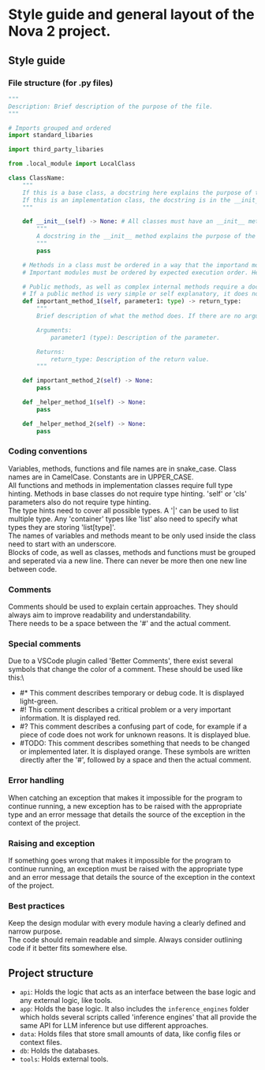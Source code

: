 # Style guide and general layout of the Nova 2 project.

## Style guide

### File structure (for .py files)
```python
"""
Description: Brief description of the purpose of the file.
"""

# Imports grouped and ordered
import standard_libaries

import third_party_libaries

from .local_module import LocalClass

class ClassName:
    """
    If this is a base class, a docstring here explains the purpose of the class.
    If this is an implementation class, the docstring is in the __init__ method.
    """

    def __init__(self) -> None: # All classes must have an __init__ method, even if it is not used. It is the first method in the class.
        """
        A docstring in the __init__ method explains the purpose of the class, if it is an implementation class.
        """
        pass

    # Methods in a class must be ordered in a way that the importand modules come first, followed by smaller helper methods.
    # Important modules must be ordered by expected execution order. Helper methods must be ordered by importance (how often it is used).

    # Public methods, as well as complex internal methods require a docstring like this:
    # If a public method is very simple or self explanatory, it does not require a docstring.
    def important_method_1(self, parameter1: type) -> return_type:
        """
        Brief description of what the method does. If there are no arguments, this docstring does not require an 'Arguments' section. Same thing goes for 'Returns' if the method always returns 'None'.

        Arguments:
            parameter1 (type): Description of the parameter.

        Returns:
            return_type: Description of the return value.
        """

    def important_method_2(self) -> None:
        pass

    def _helper_method_1(self) -> None:
        pass

    def _helper_method_2(self) -> None:
        pass

```

### Coding conventions
Variables, methods, functions and file names are in snake_case. Class names are in CamelCase. Constants are in UPPER_CASE.\
All functions and methods in implementation classes require full type hinting. Methods in base classes do not require type hinting. 'self' or 'cls' parameters also do not require type hinting.\
The type hints need to cover all possible types. A '|' can be used to list multiple type. Any 'container' types like 'list' also need to specify what types they are storing 'list[type]'.\
The names of variables and methods meant to be only used inside the class need to start with an underscore.\
Blocks of code, as well as classes, methods and functions must be grouped and seperated via a new line. There can never be more then one new line between code.

### Comments
Comments should be used to explain certain approaches. They should always aim to improve readability and understandability.\
There needs to be a space between the '#' and the actual comment.

### Special comments
Due to a VSCode plugin called 'Better Comments', there exist several symbols that change the color of a comment. These should be used like this:\
- #* This comment describes temporary or debug code. It is displayed light-green.
- #! This comment describes a critical problem or a very important information. It is displayed red.
- #? This comment describes a confusing part of code, for example if a piece of code does not work for unknown reasons. It is displayed blue.
- #TODO: This comment describes something that needs to be changed or implemented later. It is displayed orange.
These symbols are written directly after the '#', followed by a space and then the actual comment.

### Error handling
When catching an exception that makes it impossible for the program to continue running, a new exception has to be raised with the appropriate type and an error message that details the source of the exception in the context of the project.

### Raising and exception
If something goes wrong that makes it impossible for the program to continue running, an exception must be raised with the appropriate type and an error message that details the source of the exception in the context of the project.

### Best practices
Keep the design modular with every module having a clearly defined and narrow purpose.\
The code should remain readable and simple. Always consider outlining code if it better fits somewhere else.

## Project structure
- `api`: Holds the logic that acts as an interface between the base logic and any external logic, like tools.
- `app`: Holds the base logic. It also includes the `inference_engines` folder which holds several scripts called 'inference engines' that all provide the same API for LLM inference but use different approaches.
- `data`: Holds files that store small amounts of data, like config files or context files.
- `db`: Holds the databases.
- `tools`: Holds external tools.